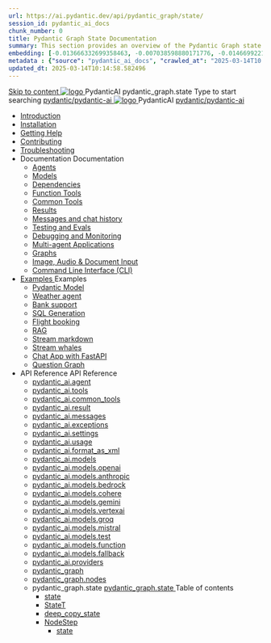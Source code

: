 ```yaml
---
url: https://ai.pydantic.dev/api/pydantic_graph/state/
session_id: pydantic_ai_docs
chunk_number: 0
title: Pydantic Graph State Documentation
summary: This section provides an overview of the Pydantic Graph state within the PydanticAI framework, which includes links to various resources such as installation guides, troubleshooting tips, and contributing guidelines.
embedding: [-0.013666332699358463, -0.007038598880171776, -0.014669922180473804, 0.0014919135719537735, 0.0019111984875053167, 0.025446724146604538, -0.044750671833753586, 0.01178039237856865, -0.0001880678319139406, 0.04423877224326134, 0.026537874713540077, -0.06552295386791229, -0.006769178900867701, -0.022671697661280632, 0.033919986337423325, -0.015383885242044926, -0.008183633908629417, 0.02529854327440262, 0.017660483717918396, 0.047067683190107346, 0.02709018625319004, -0.021472778171300888, 0.03092942200601101, 0.0037179968785494566, -0.005199807230383158, 0.01632685586810112, 0.027615556493401527, 0.0005459965905174613, -0.006176454946398735, -0.01841486059129238, 0.03882342949509621, -0.021944263949990273, -0.01271662674844265, 0.010675769299268723, 0.022052031010389328, 0.01415802352130413, -0.02541978284716606, 0.028208279982209206, -0.015774544328451157, 0.03144131973385811, 0.004654231481254101, -0.03367750719189644, 0.01993708498775959, 0.0235607847571373, -0.06988756358623505, 0.0011551384814083576, -0.005001109559088945, 0.03300395607948303, 0.005028051789849997, 0.011571591719985008, -0.08131097257137299, 0.002835646038874984, -0.04615165665745735, 0.0015946299536153674, -0.03798822686076164, 0.0011248287046328187, -0.018872875720262527, 0.00673550134524703, -0.0025965357199311256, -0.028369931504130363, 0.034970723092556, 0.002402890007942915, -0.0022176639176905155, 0.09585965424776077, -0.03858095034956932, 0.0026824134401977062, -0.0688098818063736, 0.035940635949373245, -0.05453062057495117, -0.020556749776005745, 0.034431882202625275, 0.051998071372509, -0.03321949392557144, -0.06697782874107361, 0.002700936049222946, -0.035213202238082886, 0.03777269273996353, 0.09122563153505325, -0.016286442056298256, -0.048818912357091904, -0.0004495947214309126, 0.05135146155953407, 0.008614705875515938, -0.002576329279690981, -0.012204728089272976, -0.03494378179311752, -0.0180511437356472, -0.01675792783498764, -0.015100994147360325, -0.0375840961933136, -0.0005106352036818862, -0.018118498846888542, -0.028720177710056305, -0.004758631810545921, 0.08923192322254181, 0.011942043900489807, 0.032977014780044556, 0.006543539464473724, -0.047067683190107346, -0.009726064279675484, 0.019883200526237488, -0.040278296917676926, -0.0635831356048584, 0.020974351093173027, 0.03321949392557144, 0.008641648106276989, -0.002574645448476076, 0.021270712837576866, -0.007557232398539782, 0.004014358855783939, -0.0985538586974144, -0.031037190929055214, -0.023789791390299797, 0.0344049409031868, -0.05175559222698212, -0.032114870846271515, -0.007826652377843857, -0.009490321390330791, 0.02166137285530567, -0.027723323553800583, -0.027480846270918846, 0.005169497337192297, 0.00605184817686677, 0.02361466735601425, 0.025918209925293922, 0.014589096419513226, 0.004842825699597597, -0.045774467289447784, -0.05663209408521652, 0.0032313568517565727, 0.002352373907342553, -0.026039447635412216, 0.009160282090306282, -0.03173768147826195, -0.015276117250323296, 0.0006499759037978947, -0.041517630219459534, 0.00802198238670826, -0.020489394664764404, 0.02008526585996151, 0.028235221281647682, -0.04060160368680954, 0.0017495464999228716, 0.04033218324184418, -0.006903889123350382, 0.021432366222143173, -0.04828007519245148, 0.04617859795689583, -0.0376918651163578, 0.002700936049222946, 0.0646069273352623, 0.022860292345285416, -0.02839687466621399, -0.025392839685082436, -0.028477700427174568, -0.023533841595053673, 0.01202960591763258, 0.010695976205170155, 0.019735019654035568, -0.03936227038502693, -0.019600309431552887, 0.05504251644015312, -0.004256837069988251, -0.004691276699304581, -0.01279071718454361, 0.005607305094599724, -0.06541518867015839, -0.02096088044345379, -0.02709018625319004, -0.06746277958154678, 0.0014355037128552794, -0.04275696352124214, -0.02246963232755661, 0.015006696805357933, 0.0031673696357756853, -0.0166905727237463, -0.038715660572052, 0.010480440221726894, -0.007685207296162844, -0.026254983618855476, -0.015559008345007896, -0.018387919291853905, -0.05921852961182594, -0.010184078477323055, -0.009241107851266861, -0.0034687831066548824, 0.014804632402956486, 0.029070423915982246, -0.01871122233569622, 0.033704448491334915, 0.009665444493293762, 0.045181743800640106, 0.02248310297727585, -0.0017175528919324279, 0.01624603010714054, -0.04472373053431511, 0.0743599385023117, 0.02175566926598549, 0.022429220378398895, 0.02369549311697483, -0.013174640946090221, -0.015868840739130974, 0.010911512188613415, 0.03033669851720333, -0.012925427407026291, -0.02110906131565571, 0.02700936049222946, 0.0014422392705455422, -0.021796083077788353, -0.021418893709778786, 0.028935713693499565, -0.05283327400684357, -0.006035009399056435, 0.00633810693398118, -0.003687686985358596, 0.00830487348139286, -0.0837896391749382, -0.012433735653758049, 0.0068601081147789955, 0.037099141627550125, -0.046986859291791916, 0.05625490844249725, 0.0267938245087862, 0.01863039657473564, -0.00881677120923996, 0.012063282541930676, 0.030390582978725433, -0.06493023037910461, 0.008614705875515938, 0.029959511011838913, -0.002202508971095085, 0.011396468617022038, 0.00640882970765233, -0.017943374812602997, -0.022294510155916214, -0.054719213396310806, 0.0037617774214595556, -0.023453015834093094, 0.023830203339457512, -0.017673956230282784, -0.02977091632783413, -0.005422078538686037, -0.004361236933618784, 0.03726079314947128, 0.015060581266880035, 0.007671736180782318, -0.010985602624714375, -0.009665444493293762, -0.009867509827017784, 0.05997290462255478, 0.02869323641061783, -0.006439139135181904, 0.0064627137035131454, -0.0018741532694548368, 0.0072137219831347466, -0.018158912658691406, 0.014440914615988731, 0.01354509312659502, -0.017687426880002022, 0.0182801503688097, 0.00626738416031003, 0.02326442115008831, -0.012218199670314789, -0.03127966821193695, -0.013902074657380581, -0.01814544014632702, 0.00899189431220293, 0.006873579230159521, -0.053210459649562836, -0.059487950056791306, 0.02059716358780861, 0.02766943909227848, 0.06045785918831825, 3.767670932575129e-05, -0.035078492015600204, -0.003728100098669529, 0.019977496936917305, 0.021257242187857628, 0.007045334670692682, 0.027332665398716927, 0.008352021686732769, 0.006802856456488371, 0.05377624183893204, 0.03453965112566948, -0.0019735018722712994, 0.03583286702632904, -0.019896671175956726, 0.003111801575869322, 0.003990784753113985, -0.021769139915704727, 0.05830249935388565, 0.027858033776283264, 0.04081713780760765, -0.01871122233569622, 0.028854887932538986, -0.039631690829992294, 0.030148103833198547, 0.006183190271258354, 0.05641655996441841, -0.029636206105351448, 0.035886749625205994, -0.028127454221248627, -0.025904737412929535, -0.00817016325891018, 0.008318344131112099, 0.013969429768621922, -0.01632685586810112, -0.02796580083668232, 0.040709368884563446, -0.02564878948032856, -0.03012116253376007, 0.027615556493401527, -0.002911420539021492, -0.03303089737892151, -0.04334968701004982, -0.011638946831226349, 0.06385255604982376, -0.023803262040019035, 0.008372228592634201, -0.03895813971757889, -0.037233851850032806, -0.0743599385023117, 0.06713947653770447, 0.007698677945882082, -0.056955400854349136, 0.002072850475087762, 0.01368653867393732, 0.015235704369843006, -0.011692830361425877, -0.017539246007800102, 0.017593130469322205, -0.01718899980187416, -0.01252803299576044, 0.01864386722445488, 0.0024938194546848536, -0.03408163785934448, -0.006718662567436695, 0.042945556342601776, -0.018091557547450066, 0.04232589155435562, -0.0793711468577385, -0.05614713951945305, -0.02283334918320179, -0.00986077357083559, -0.03354279696941376, 0.013383441604673862, -0.017593130469322205, 0.022267566993832588, -0.01726982556283474, -0.03071388602256775, 0.023884087800979614, 0.0007198567036539316, 0.022442691028118134, 0.02261781319975853, -0.025231188163161278, 0.004216423723846674, 0.017364121973514557, -0.02096088044345379, -0.019923612475395203, 0.020906995981931686, -0.04270307719707489, -0.011221345514059067, 0.002618426224216819, -0.00870900321751833, -0.021122531965374947, 0.0140502555295825, -0.04221812263131142, -0.023789791390299797, 0.028881829231977463, 0.00849346723407507, 0.03944309428334236, -0.011100105941295624, 0.017579657956957817, -0.0018034304957836866, -0.005513007752597332, -0.044023238122463226, -0.014090669341385365, -0.015141407027840614, 0.015087523497641087, 0.051620882004499435, -0.00422652717679739, -0.009726064279675484, 0.001645146170631051, 0.02038162760436535, 0.0391736775636673, 0.01387513242661953, -0.015410827472805977, 0.026120275259017944, -0.007894007489085197, 0.04138291999697685, 0.05439591035246849, -0.024880941957235336, 0.009766477160155773, 0.02541978284716606, 0.005640982184559107, 0.009779947809875011, -0.02484053000807762, 0.029797857627272606, 0.06099670007824898, 0.005465859547257423, -0.010177342221140862, -0.006129306275397539, -0.027831092476844788, -0.0047754705883562565, 0.0004470689164008945, 0.013915546238422394, 0.059703484177589417, 0.027332665398716927, 0.005553421098738909, -0.012514561414718628, 0.035078492015600204, -0.011531177908182144, 0.0009614928276278079, -0.05426120012998581, -0.017876021564006805, -0.0583563856780529, 0.01281765941530466, 0.02283334918320179, 0.00867532566189766, 0.015437768772244453, -0.015154877677559853, -0.06169719249010086, -0.031091073527932167, -0.019115353003144264, -0.04421183094382286, 0.039766401052474976, 0.03798822686076164, -0.01863039657473564, 0.04130209609866142, -0.06536130607128143, 0.03639864921569824, 0.022429220378398895, 0.03238429129123688, -0.014939341694116592, 0.07398274540901184, -0.023641610518097878, -0.007462935522198677, 0.014211907982826233, 0.015087523497641087, -0.026766883209347725, 0.00913333985954523, -0.06519965082406998, -0.028019685298204422, -0.008028717711567879, -0.013888604007661343, -0.0265109334141016, 0.0035395058803260326, -0.06832492351531982, -0.02643010765314102, -0.02377632074058056, 0.01383471954613924, 0.02145930752158165, -0.026039447635412216, 0.021499721333384514, -0.055608298629522324, -0.025460194796323776, 0.060350093990564346, -0.00020564327132888138, 0.04604388773441315, -0.013376705348491669, 0.051324520260095596, 0.01798378862440586, -0.021068647503852844, 0.04943858087062836, -0.023735906928777695, -0.0020627472549676895, 0.01303993072360754, -0.013423854485154152, 0.013417119160294533, 0.018872875720262527, 0.030579175800085068, -0.039038967341184616, -0.004428592044860125, -0.019856257364153862, 0.02202508971095085, 0.005590466316789389, 0.03467436134815216, 0.03033669851720333, -0.015087523497641087, 0.006684985011816025, 0.005560156423598528, -0.018684281036257744, -0.010042632929980755, -0.0012906905030831695, 0.05975736677646637, 0.06638510525226593, 0.011349319480359554, -0.028342990204691887, -0.005893563851714134, 0.025123419240117073, -0.024113094434142113, -0.008352021686732769, 0.04421183094382286, -0.016151731833815575, 0.04154457151889801, 0.014508269727230072, -0.05614713951945305, -0.00798830483108759, 0.012299025431275368, -0.031091073527932167, -0.00702512776479125, -0.010244697332382202, -0.01689263805747032, 0.03136049583554268, 0.0095374695956707, -0.05700928345322609, 0.011443616822361946, 0.02535242773592472, 0.006418932694941759, 0.01972154714167118, -0.02471929043531418, -0.002328799571841955, -0.00025426517822779715, -0.00935561116784811, 0.012447206303477287, 0.02233492210507393, 0.014750747941434383, 0.020327743142843246, -0.010615150444209576, -0.004472373053431511, 0.014117610640823841, -0.034970723092556, 0.018549570813775063, -0.023493429645895958, -0.009301727637648582, -0.017727838829159737, -0.0008840345544740558, -0.03777269273996353, 0.00309833069331944, -0.02775026485323906, 0.032249581068754196, -0.014104139991104603, 0.021216830238699913, 0.008284666575491428, -0.06078116595745087, 0.015181819908320904, 0.001359729329124093, -0.007550497073680162, -0.03308478370308876, -0.010392878204584122, -0.003953739535063505, 0.009241107851266861, -0.01993708498775959, 0.0025914842262864113, -0.004324191715568304, 0.005984493065625429, 0.03343502804636955, -0.002150308806449175, -0.004687909036874771, 0.030094219371676445, 0.07058805227279663, -0.012433735653758049, 0.006897153332829475, -0.046421077102422714, -0.006166351493448019, 0.02124377153813839, -0.019384773448109627, -0.018684281036257744, 0.008971687406301498, 0.014387031085789204, -0.004357869271188974, -0.0187920480966568, 0.029151249676942825, 0.02796580083668232, -0.010547795332968235, 0.05765589326620102, 0.03136049583554268, -0.01568024791777134, -0.039281442761421204, -0.010918247513473034, 0.0017764884978532791, 0.023870617151260376, 0.0047754705883562565, -0.0021216829773038626, -0.014319675974547863, -0.000716067967005074, -0.009699122048914433, -0.027440432459115982, -0.003201046958565712, -0.004748528357595205, -0.03303089737892151, -0.03359667956829071, 0.011052957735955715, 0.022065501660108566, -0.030228929594159126, 0.031037190929055214, -0.014831573702394962, 0.01718899980187416, -0.005694866646081209, 0.016299912706017494, 0.00019122508820146322, -0.019277004525065422, -0.009955070912837982, -0.016434622928500175, -0.010392878204584122, -0.021203357726335526, 0.018455274403095245, -0.03332725912332535, -0.07215069234371185, 0.027615556493401527, 0.00823751837015152, -0.023089298978447914, -0.021701784804463387, 0.0361022874712944, 0.00048411416355520487, 0.0012022870359942317, -0.012123902328312397, 0.009382553398609161, -0.01286480762064457, 0.02672646939754486, -0.022375335916876793, 0.0005316836177371442, 0.015370414592325687, -0.027831092476844788, -0.006984714884310961, 0.032249581068754196, -0.053937893360853195, 0.035428736358881, 0.06352924555540085, -0.062020495533943176, 0.0074494644068181515, 0.03567121550440788, -0.005701601970940828, -0.016744457185268402, -0.014966283924877644, 0.010520853102207184, -0.002690832829102874, -0.018185853958129883, -0.028019685298204422, -0.020395098254084587, -0.03704525902867317, 0.0361022874712944, 0.04176010936498642, 0.015020168386399746, -0.02484053000807762, 0.008479996584355831, 0.006873579230159521, -0.013053401373326778, 0.0034687831066548824, -0.028989598155021667, 0.008506937883794308, 0.006472816690802574, -0.012063282541930676, -0.02695547603070736, 0.03823070600628853, -0.033704448491334915, -0.011766920797526836, 0.012635800987482071, 0.00921416562050581, -0.0059070345014333725, 0.013060137629508972, 0.006405462045222521, 0.011039487086236477, -0.007739091292023659, 0.0039672101847827435, -0.015801485627889633, 0.0060619511641561985, -0.045990005135536194, -0.02043551206588745, 0.029447611421346664, -0.026201101019978523, 0.03510543331503868, 0.02419392019510269, -0.01655586250126362, -0.026497462764382362, 0.01857651211321354, 0.03346196934580803, 0.049384694546461105, 0.017364121973514557, 0.013376705348491669, -0.006641204468905926, 0.031764622777700424, 0.04383464157581329, 0.023574255406856537, -0.0015617944300174713, -0.02159401774406433, 0.01660974696278572, -0.05916464328765869, -0.007894007489085197, 0.010594943538308144, -0.013558564707636833, 0.01365286111831665, -0.06390643864870071, 0.0535876490175724, 0.06320594251155853, -0.017943374812602997, -0.009005364961922169, 0.004748528357595205, 0.0014102455461397767, 0.020839640870690346, -0.003014136804267764, -0.0006120887119323015, 0.009874245151877403, -0.012144109234213829, 0.010871099308133125, 0.004314088728278875, -0.022523516789078712, 0.04264919459819794, -0.006789385341107845, -0.1071752980351448, -0.031387437134981155, 0.005297471769154072, -0.03346196934580803, -0.004502682480961084, 0.0004415963194333017, -0.02081269957125187, -0.01221146434545517, 0.025083007290959358, 0.028477700427174568, -0.03505155071616173, -0.014023314230144024, 0.011915101669728756, -0.026995889842510223, 0.026699528098106384, -0.009887715801596642, 0.0026588391046971083, 0.020987821742892265, 0.019761960953474045, 0.0013917229371145368, -0.02982480078935623, -0.02197120524942875, 0.007045334670692682, 0.002215979853644967, -0.00044117533252574503, -0.001486020046286285, -0.014710335060954094, -0.0339469276368618, -0.00046517056762240827, -0.01581495814025402, -0.010709446854889393, 0.004034565296024084, 0.012258612550795078, 0.002443303121253848, -0.00849346723407507, 0.01296584028750658, 0.010958660393953323, -0.0546114444732666, 0.014279263094067574, -0.043107207864522934, 0.01221146434545517, -0.0323573499917984, 0.004142333287745714, -0.015599421225488186, -0.025823911651968956, -0.012514561414718628, -0.03863483667373657, -0.0036371706519275904, 0.03402775153517723, 0.005859886296093464, -0.02086658403277397, -0.0076043810695409775, 0.010770066641271114, -0.027400020509958267, -0.019021056592464447, 0.021715257316827774, 0.013700010254979134, -0.011174196377396584, -0.007233928423374891, -0.007031863555312157, 0.03149520605802536, -0.014131082221865654, -0.007240664213895798, -0.04003582149744034, 0.01894022896885872, -8.98768485058099e-05, -0.02933984436094761, 0.009301727637648582, -0.008870655670762062, -0.025231188163161278, -0.002899633254855871, -0.02008526585996151, 0.003073072526603937, 0.005933976732194424, 0.026968946680426598, 0.01677139848470688, -0.002094740979373455, 0.023857146501541138, -0.05539276450872421, 0.014535211957991123, -0.005071832332760096, -0.010682505555450916, 0.016165202483534813, 0.010749860666692257, -0.006136041600257158, 0.017148585990071297, -0.0004735899274237454, 0.03359667956829071, -0.021930793300271034, -0.04900750890374184, -0.016353797167539597, -0.04911527782678604, 0.0005135819665156305, 0.015208762139081955, -0.0025089741684496403, -0.006452610250562429, -0.033138666301965714, 0.024584580212831497, -0.10114029049873352, 0.019546424970030785, 0.020624104887247086, -0.010770066641271114, 0.06924095749855042, -0.03885037079453468, 0.0180511437356472, -0.0016131525626406074, 0.024476811289787292, -0.03930838778614998, -0.005731911864131689, -0.00440838560461998, -0.042595311999320984, -0.007530290633440018, 0.035428736358881, -0.02882794663310051, 0.04108655825257301, -0.0033845894504338503, 0.01791643351316452, -0.011672623455524445, -0.01713511534035206, 0.012332702986896038, -0.01877857744693756, 0.04671743884682655, -0.027184482663869858, 0.01299951784312725, -0.0029855109751224518, 0.011517707258462906, 0.0011155674001201987, 0.04499315097928047, -0.007887272164225578, -0.03354279696941376, -0.01264927163720131, 0.02939372882246971, -9.024519386002794e-05, 0.03841929882764816, 0.010588208213448524, 0.03445882350206375, 0.007085747551172972, 0.0075033484026789665, 0.019479069858789444, -0.03556344658136368, 0.01995055563747883, 0.016744457185268402, 0.028235221281647682, 0.007045334670692682, -0.03012116253376007, -0.0030360273085534573, -0.013848191127181053, 0.010642091743648052, 0.00494722556322813, 0.05102815851569176, -0.00436797272413969, -0.014413973316550255, 0.05641655996441841, 0.020906995981931686, -0.045262567698955536, -0.005004477687180042, 0.018589984625577927, 0.014009842649102211, 0.0016889269463717937, 0.03152214735746384, -0.005846415180712938, -0.003007401479408145, -0.00345867988653481, -0.02775026485323906, -0.020489394664764404, 0.0038257648702710867, 0.006489655468612909, -0.007328225299715996, 0.005115613341331482, 0.007200250867754221, -0.012453941628336906, -0.02912430837750435, -0.008500202558934689, 0.030579175800085068, 0.001221651560626924, -0.01784907840192318, 0.0036472741048783064, -0.041140440851449966, 0.022846819832921028, -0.002869323594495654, -0.02414003759622574, 0.01821279525756836, -0.015518595464527607, -0.01289174985140562, -0.0038796488661319017, 0.0027346136048436165, 0.0006074580596759915, -0.014292733743786812, -0.005388400983065367, -0.022954588755965233, -0.0006840743590146303, -0.006722030229866505, -0.0249213557690382, -0.006722030229866505, -0.004233262501657009, 0.006587320473045111, 0.012022869661450386, -0.003788719419389963, 0.04340356960892677, 0.022792937234044075, 0.02831604704260826, -0.0002738402399700135, -0.029016539454460144, 0.023937972262501717, -0.0028440654277801514, -0.03230346366763115, -0.02391102910041809, 0.02766943909227848, -0.007301283534616232, -0.0037146289832890034, 0.014077197760343552, -0.024369044229388237, -0.04378075897693634, -0.012945633381605148, 0.06708559393882751, 0.00702512776479125, -0.03682972118258476, -0.013450796715915203, 0.015882311388850212, -0.018239738419651985, -0.01242026500403881, 0.04582834988832474, -0.0023102769628167152, -0.01667710207402706, 0.005236852448433638, -0.002721142489463091, -0.009880980476737022, 0.005947447847574949, 0.03494378179311752, -0.005977757275104523, -0.047148510813713074, 0.026335811242461205, -0.0022243992425501347, 0.0037617774214595556, 0.049465522170066833, -0.02969009056687355, -0.007853594608604908, -0.002155360532924533, 0.01922312006354332, -0.025689201429486275, 0.003866177750751376, 0.007557232398539782, -0.04264919459819794, 0.0016586171695962548, -0.0016182041727006435, -0.024867471307516098, 0.007516819518059492, -0.007934420369565487, 0.023506900295615196, -0.00878309365361929, 0.002557806670665741, 0.0056275115348398685, 0.0032145180739462376, 0.025177303701639175, -0.003913326188921928, -0.020193032920360565, -0.02455763891339302, 0.017795193940401077, -0.021365011110901833, 0.03992805257439613, -0.0053648268803954124, -0.026389693841338158, -0.021728727966547012, -0.014023314230144024, -0.009059249423444271, -0.016434622928500175, -0.029528437182307243, 0.01398290041834116, -0.016434622928500175, 0.039631690829992294, 0.04232589155435562, 0.048738088458776474, 0.02609333209693432, 0.08136485517024994, 0.05571606755256653, 0.011901631020009518, -0.03351585566997528, 0.010844157077372074, -0.008978423662483692, -0.023506900295615196, 0.02960926480591297, 0.010924982838332653, 0.06660063564777374, -0.0035091962199658155, -0.005233484786003828, -0.00010045368981081992, -0.008756151422858238, 0.04003582149744034, 0.018172383308410645, -0.001720078638754785, -0.011713037267327309, 0.05353376641869545, 0.009449908509850502, 0.010695976205170155, 0.021351538598537445, 0.010022426024079323, -0.0004668544279411435, 0.005415343213826418, -0.005243587773293257, 0.02969009056687355, -0.013349764049053192, -0.02738654799759388, 0.011396468617022038, 0.034566592425107956, -0.008426112122833729, -0.019344359636306763, 0.03006727807223797, 0.027561672031879425, -0.0006503968616016209, -0.010709446854889393, 0.011975721456110477, 0.005321045871824026, -0.030525293201208115, 0.008298138156533241, -0.0001446027890779078, -0.028989598155021667, -0.011066428385674953, 0.0045767733827233315, -0.03373138979077339, -0.020624104887247086, -0.037961285561323166, 0.010163871571421623, -0.014144552871584892, 0.006641204468905926, 0.006129306275397539, 0.025123419240117073, -0.009598089382052422, -0.0037685129791498184, -0.027413491159677505, 0.011686095036566257, -0.027615556493401527, -0.00469464436173439, 0.03286924585700035, 0.0073147546499967575, 0.04340356960892677, 0.011079899966716766, 0.00422315951436758, -0.0034687831066548824, -0.023668551817536354, 0.0012157580349594355, 0.011686095036566257, -0.021122531965374947, -0.0023085931316018105, 0.0012772195041179657, 0.012878278270363808, 0.03359667956829071, 0.013026460073888302, -0.010264904238283634, -0.03491684049367905, 0.02015262097120285, 0.023385660722851753, -0.01314769871532917, 0.006210132502019405, -0.02362813800573349, 0.02275252342224121, 0.00032793471473269165, -0.003650641767308116, 0.004772102925926447, -0.005280632991343737, 0.02334524691104889, 0.010089781135320663, -0.0013041615020483732, -0.003182524349540472, -0.01763354241847992, 0.003238092176616192, 0.0014051939360797405, 0.017027348279953003, 0.04669049382209778, -0.04585529491305351, 0.04068242758512497, 0.00837896391749382, 0.017067760229110718, -0.011847746558487415, -0.015033639036118984, -0.029932567849755287, -0.02043551206588745, -0.0058733574114739895, -0.007308018859475851, -0.041948702186346054, -0.0032094663474708796, 0.022281039506196976, 0.0036540094297379255, 0.014616037718951702, -0.024153508245944977, -0.01813196949660778, -0.03895813971757889, -0.02059716358780861, -0.02362813800573349, 0.0265109334141016, -0.0012384903384372592, 0.0177143681794405, -0.010655563324689865, -0.015788014978170395, 0.004637392703443766, 0.0016645108116790652, 0.003980681300163269, 0.0024416192900389433, -0.03823070600628853, 0.008574292995035648, 0.021553603932261467, -0.005496168974786997, 0.02853158302605152, 0.017687426880002022, -0.001624097814783454, 0.010413085110485554, -0.08158039301633835, 0.036075346171855927, 0.010460233315825462, 0.0080893374979496, -0.036075346171855927, -0.011403203941881657, 0.01426579151302576, 0.022846819832921028, 0.03346196934580803, -0.04574752599000931, -0.02563531883060932, -0.039550863206386566, -0.0004169696185272187, -0.005964286625385284, 0.017283296212553978, 0.013679803349077702, 0.014063727110624313, 0.0032919764053076506, -0.02160748839378357, 0.020125677809119225, -0.005684763193130493, 0.023682022467255592, -0.014669922180473804, -0.0006179822375997901, 0.03785351663827896, 0.007193515542894602, 0.038042113184928894, -0.020314272493124008, 0.006075422279536724, -0.03914673253893852, -0.011739978566765785, -0.0030040335841476917, -0.04060160368680954, 0.00655701057985425, -0.023937972262501717, -0.024517225101590157, 0.0012056546984240413, 0.012689684517681599, -0.020071793347597122, 0.009867509827017784, -0.017876021564006805, -0.013026460073888302, -0.0016434623394161463, 0.08939357101917267, -0.008789828978478909, -0.02917819283902645, 0.024907883256673813, 0.00914681050926447, 0.0013024775544181466, 0.009719328954815865, 0.005502904765307903, 0.0037382033187896013, -0.034647420048713684, -0.010648827999830246, 0.03990111127495766, 0.0024365675635635853, -0.008836978115141392, -0.0003243564860895276, -0.0133969122543931, 0.007961362600326538, 0.011605269275605679, 0.03092942200601101, 0.004950593691319227, 0.02405921183526516, 0.046932972967624664, -0.025850854814052582, -0.0031084339134395123, 0.012453941628336906, -0.003229673020541668, 0.02629539743065834, -0.0037146289832890034, 0.014467856846749783, 0.03914673253893852, 0.00038897519698366523, -0.05286021530628204, -0.01836097612977028, -0.015235704369843006, -0.041140440851449966, 0.02839687466621399, -0.005836311727762222, -0.009975277818739414, 0.006035009399056435, 0.022739052772521973, 0.0455319881439209, 0.0035327705554664135, -0.009968542493879795, 0.006580584682524204, 0.01278398185968399, 0.018522629514336586, 0.016919579356908798, -0.0029568851459771395, 0.008075865916907787, 0.009348875842988491, -0.017943374812602997, 0.02116294577717781, 0.0039773136377334595, -0.01596313901245594, -0.017229411751031876, -0.021688314154744148, -0.008459789678454399, 0.05663209408521652, 0.03960474953055382, 0.0267938245087862, -0.03621005639433861, 0.010965396650135517, 0.013201583176851273, 0.023291364312171936, -0.02710365690290928, -0.0498427115380764, 0.008284666575491428, -0.0265109334141016, -0.005108878016471863, 0.033192552626132965, -0.016165202483534813, 0.0169734638184309, -0.008796565234661102, 0.002995614195242524, -0.006132673937827349, 0.026241512969136238, -0.0029535172507166862, 0.028558526188135147, 0.030579175800085068, 0.0530218668282032, -0.00041570671601220965, -0.00960482470691204, -0.03359667956829071, 0.03346196934580803, -0.02405921183526516, -0.029070423915982246, 0.0235607847571373, 0.007813181728124619, -0.02159401774406433, 0.0049202837981283665, 0.017081230878829956, 0.015936195850372314, -0.01863039657473564, 0.027063244953751564, 0.010338994674384594, 0.018226265907287598, -0.01611131988465786, 0.006075422279536724, -0.0011004125699400902, 0.016919579356908798, 0.011605269275605679, 0.010312052443623543, -0.029285959899425507, 0.01690610870718956, 0.01596313901245594, 0.004041300620883703, -0.005984493065625429, -0.005822841078042984, -0.024880941957235336, 0.0009976961882784963, 0.007954627275466919, 0.027858033776283264, 0.0012856387766078115, -0.008250989019870758, -0.02587779611349106, -0.008863919414579868, -0.03192627802491188, -0.017229411751031876, -0.03747633099555969, -0.016663629561662674, 0.00852040946483612, -0.03682972118258476, -0.00815669260919094, -0.031468261033296585, 0.031602971255779266, -0.006075422279536724, 0.015316530130803585, -0.01358550600707531, -0.01361918356269598, -0.018549570813775063, -0.01275030430406332, 0.03114495798945427, -0.0061158351600170135, 0.0079478919506073, -0.0015230652643367648, 0.004499314818531275, 0.002599903615191579, -0.0012317547807469964, -0.0439424104988575, 0.029016539454460144, 0.008479996584355831, 0.022712111473083496, 0.01863039657473564, -0.002961936639621854, 0.00834528636187315, -0.0032498794607818127, 0.023439545184373856, 0.004499314818531275, -0.010076310485601425, 0.007671736180782318, -0.008836978115141392, 0.007496613077819347, -0.002961936639621854, 0.02572961524128914, 0.021715257316827774, -0.08519062399864197, 0.020543279126286507, -0.016421152278780937, 0.006418932694941759, -0.005738647188991308, -0.005634246859699488, 0.022954588755965233, -0.010891305282711983, -0.025029122829437256, 0.01634032651782036, 0.007301283534616232, -0.011827540583908558, -0.005236852448433638, 0.020044852048158646, -0.007846859283745289, 0.018172383308410645, -0.026403166353702545, 0.015626363456249237, 0.03858095034956932, 0.013605712912976742, -0.0053648268803954124, 0.002705987775698304, -0.03424328938126564, 0.012406793422996998, -0.0038830165285617113, -0.027561672031879425, -0.018468745052814484, 0.010062838904559612, -0.019842786714434624, -0.010136929340660572, 0.01394248753786087, -0.034054696559906006, -0.018091557547450066, 0.0004285462782718241, -0.03992805257439613, 0.0009092926629818976, -0.012117167003452778, -0.025527549907565117, -0.006092261057347059, -0.0062606483697891235, 0.04601694643497467, 0.010823951102793217, -0.004593612160533667, 0.030175046995282173, 0.01326220203191042, -0.01426579151302576, -0.0012064967304468155, -0.017067760229110718, 0.015599421225488186, -0.015599421225488186, 0.01929047517478466, -0.012123902328312397, -0.004846193362027407, -0.014669922180473804, -0.021688314154744148, -0.004836089909076691, -0.009193959645926952, 0.008318344131112099, -0.024436399340629578, 0.007954627275466919, -0.0076582650654017925, -0.0073686386458575726, 0.016488507390022278, 0.021876908838748932, -0.017013875767588615, -0.016636688262224197, 0.0008183633908629417, 0.015882311388850212, -0.014683392830193043, 0.008075865916907787, -0.013410382904112339, 0.000851619930472225, -0.011228080838918686, -0.00877635832875967, 0.00802198238670826, 0.028504641726613045, -0.01740453578531742, -0.002899633254855871, -0.0016830334207043052, 0.0034553122241050005, -0.005782427731901407, -0.027494316920638084, -0.009793419390916824, 0.03957780450582504, -0.0164076816290617, -0.005637614522129297, 0.03208792954683304, -0.0022563929669559, -0.0016426204238086939, -0.027615556493401527, 0.003856074530631304, -0.0015449556522071362, -0.0018202692735940218, -0.039038967341184616, 0.02427474781870842, 0.011477294377982616, -0.0038021905347704887, -0.009928128682076931, -0.007894007489085197, -0.008547351695597172, -0.011564855463802814, 0.0252042468637228, -0.0014211907982826233, -0.021876908838748932, 0.013019723817706108, -0.016272971406579018, 0.003889752086251974, -0.0011568223126232624, -0.014548682607710361, 0.021917320787906647, 0.012076754122972488, -0.034970723092556, 0.008614705875515938, -0.059703484177589417, -0.012979310937225819, 0.0034081637859344482, 0.02074534446001053, -0.016057435423135757, -0.002618426224216819, -0.002833962207660079, -0.013861661776900291, 0.012406793422996998, 0.012440470978617668, -0.0033963765017688274, -0.03270759433507919, 0.02298153005540371, -0.0172024704515934, 0.013861661776900291, 0.002670626388862729, 0.014198437333106995, 0.007031863555312157, -0.019452128559350967, -0.010325524024665356, 0.012150844559073448, -0.0029737239237874746, 0.03187239170074463, 0.002758187707513571, 0.030794711783528328, 0.001399300410412252, 0.02081269957125187, 0.0064256684854626656, -0.0020829536952078342, -0.005607305094599724, 0.008978423662483692, 0.01221146434545517, -0.025689201429486275, -0.026928534731268883, 0.02485400065779686, 0.01655586250126362, -0.0007025969680398703, 0.019277004525065422, 0.0001656512322369963, 0.005004477687180042, -0.013713480904698372, 0.010406349785625935, 0.0010818899609148502, 0.002929943148046732, 0.0029265752527862787, -0.028585467487573624, 0.02652440406382084, 0.038257647305727005, -0.001963398652151227, 0.01654239185154438, -0.0007143841357901692, 0.006829798221588135, 0.017902962863445282, -0.010904776863753796, 0.014777690172195435, -0.0016880850307643414, 0.025554493069648743, 0.017687426880002022, -0.03653335943818092, -0.002384367398917675, 0.020193032920360565, 0.014225378632545471, 0.004088449291884899, 0.007112689316272736, 0.029717031866312027, -0.011484029702842236, -0.005206542555242777, -0.028935713693499565, -0.02117641642689705, -0.002593168057501316, 0.034728243947029114, 0.009813625365495682, -0.02688812091946602, 0.007819917052984238, -0.009382553398609161, -0.023237479850649834, 0.0015508491778746247, -0.004559934604912996, -0.0033593312837183475, -0.019923612475395203, -0.0004975851625204086, 0.023520370945334435, 0.0025544390082359314, 0.004916916135698557, -0.005688130855560303, -0.006156248040497303, 0.012480883859097958, 0.015720659866929054, -0.01279071718454361, 0.006624365691095591, -0.025406310334801674, 0.010163871571421623, -0.02354731224477291, -0.021567074581980705, -0.004216423723846674, 0.011531177908182144, -0.023708965629339218, -0.0066614109091460705, 0.008500202558934689, -0.03316560760140419, 0.00891780387610197, -0.003866177750751376, 0.03766492381691933, -0.005132452119141817, 0.03987416997551918, -0.02008526585996151, -0.014737277291715145, -0.03006727807223797, -0.025554493069648743, 0.0035091962199658155, 0.0008297296008095145, -0.04108655825257301, 0.024907883256673813, -0.013012988492846489, 0.014966283924877644, 0.008574292995035648, -0.008911068551242352, 0.007079011760652065, 0.0037314677610993385, 0.024166978895664215, -0.020974351093173027]
metadata : {"source": "pydantic_ai_docs", "crawled_at": "2025-03-14T10:14:58.580815", "url_path": "/api/pydantic_graph/state/", "chunk_size": 4992}
updated_dt: 2025-03-14T10:14:58.582496
---
```

[ Skip to content ](https://ai.pydantic.dev/api/pydantic_graph/state/#pydantic_graphstate)
[ ![logo](https://ai.pydantic.dev/img/logo-white.svg) ](https://ai.pydantic.dev/ "PydanticAI")
PydanticAI 
pydantic_graph.state 
Type to start searching
[ pydantic/pydantic-ai  ](https://github.com/pydantic/pydantic-ai "Go to repository")
[ ![logo](https://ai.pydantic.dev/img/logo-white.svg) ](https://ai.pydantic.dev/ "PydanticAI") PydanticAI 
[ pydantic/pydantic-ai  ](https://github.com/pydantic/pydantic-ai "Go to repository")
  * [ Introduction  ](https://ai.pydantic.dev/)
  * [ Installation  ](https://ai.pydantic.dev/install/)
  * [ Getting Help  ](https://ai.pydantic.dev/help/)
  * [ Contributing  ](https://ai.pydantic.dev/contributing/)
  * [ Troubleshooting  ](https://ai.pydantic.dev/troubleshooting/)
  * Documentation  Documentation 
    * [ Agents  ](https://ai.pydantic.dev/agents/)
    * [ Models  ](https://ai.pydantic.dev/models/)
    * [ Dependencies  ](https://ai.pydantic.dev/dependencies/)
    * [ Function Tools  ](https://ai.pydantic.dev/tools/)
    * [ Common Tools  ](https://ai.pydantic.dev/common_tools/)
    * [ Results  ](https://ai.pydantic.dev/results/)
    * [ Messages and chat history  ](https://ai.pydantic.dev/message-history/)
    * [ Testing and Evals  ](https://ai.pydantic.dev/testing-evals/)
    * [ Debugging and Monitoring  ](https://ai.pydantic.dev/logfire/)
    * [ Multi-agent Applications  ](https://ai.pydantic.dev/multi-agent-applications/)
    * [ Graphs  ](https://ai.pydantic.dev/graph/)
    * [ Image, Audio & Document Input  ](https://ai.pydantic.dev/input/)
    * [ Command Line Interface (CLI)  ](https://ai.pydantic.dev/cli/)
  * [ Examples  ](https://ai.pydantic.dev/examples/)
Examples 
    * [ Pydantic Model  ](https://ai.pydantic.dev/examples/pydantic-model/)
    * [ Weather agent  ](https://ai.pydantic.dev/examples/weather-agent/)
    * [ Bank support  ](https://ai.pydantic.dev/examples/bank-support/)
    * [ SQL Generation  ](https://ai.pydantic.dev/examples/sql-gen/)
    * [ Flight booking  ](https://ai.pydantic.dev/examples/flight-booking/)
    * [ RAG  ](https://ai.pydantic.dev/examples/rag/)
    * [ Stream markdown  ](https://ai.pydantic.dev/examples/stream-markdown/)
    * [ Stream whales  ](https://ai.pydantic.dev/examples/stream-whales/)
    * [ Chat App with FastAPI  ](https://ai.pydantic.dev/examples/chat-app/)
    * [ Question Graph  ](https://ai.pydantic.dev/examples/question-graph/)
  * API Reference  API Reference 
    * [ pydantic_ai.agent  ](https://ai.pydantic.dev/api/agent/)
    * [ pydantic_ai.tools  ](https://ai.pydantic.dev/api/tools/)
    * [ pydantic_ai.common_tools  ](https://ai.pydantic.dev/api/common_tools/)
    * [ pydantic_ai.result  ](https://ai.pydantic.dev/api/result/)
    * [ pydantic_ai.messages  ](https://ai.pydantic.dev/api/messages/)
    * [ pydantic_ai.exceptions  ](https://ai.pydantic.dev/api/exceptions/)
    * [ pydantic_ai.settings  ](https://ai.pydantic.dev/api/settings/)
    * [ pydantic_ai.usage  ](https://ai.pydantic.dev/api/usage/)
    * [ pydantic_ai.format_as_xml  ](https://ai.pydantic.dev/api/format_as_xml/)
    * [ pydantic_ai.models  ](https://ai.pydantic.dev/api/models/base/)
    * [ pydantic_ai.models.openai  ](https://ai.pydantic.dev/api/models/openai/)
    * [ pydantic_ai.models.anthropic  ](https://ai.pydantic.dev/api/models/anthropic/)
    * [ pydantic_ai.models.bedrock  ](https://ai.pydantic.dev/api/models/bedrock/)
    * [ pydantic_ai.models.cohere  ](https://ai.pydantic.dev/api/models/cohere/)
    * [ pydantic_ai.models.gemini  ](https://ai.pydantic.dev/api/models/gemini/)
    * [ pydantic_ai.models.vertexai  ](https://ai.pydantic.dev/api/models/vertexai/)
    * [ pydantic_ai.models.groq  ](https://ai.pydantic.dev/api/models/groq/)
    * [ pydantic_ai.models.mistral  ](https://ai.pydantic.dev/api/models/mistral/)
    * [ pydantic_ai.models.test  ](https://ai.pydantic.dev/api/models/test/)
    * [ pydantic_ai.models.function  ](https://ai.pydantic.dev/api/models/function/)
    * [ pydantic_ai.models.fallback  ](https://ai.pydantic.dev/api/models/fallback/)
    * [ pydantic_ai.providers  ](https://ai.pydantic.dev/api/providers/)
    * [ pydantic_graph  ](https://ai.pydantic.dev/api/pydantic_graph/graph/)
    * [ pydantic_graph.nodes  ](https://ai.pydantic.dev/api/pydantic_graph/nodes/)
    * pydantic_graph.state  [ pydantic_graph.state  ](https://ai.pydantic.dev/api/pydantic_graph/state/) Table of contents 
      * [ state  ](https://ai.pydantic.dev/api/pydantic_graph/state/#pydantic_graph.state)
      * [ StateT  ](https://ai.pydantic.dev/api/pydantic_graph/state/#pydantic_graph.state.StateT)
      * [ deep_copy_state  ](https://ai.pydantic.dev/api/pydantic_graph/state/#pydantic_graph.state.deep_copy_state)
      * [ NodeStep  ](https://ai.pydantic.dev/api/pydantic_graph/state/#pydantic_graph.state.NodeStep)
        * [ state  ](https://ai.pydantic.dev/api/pydantic_graph/state/#pydantic_graph.state.NodeStep.state)